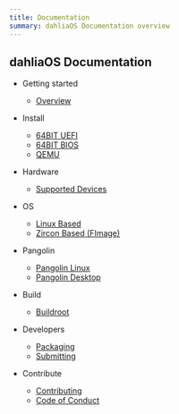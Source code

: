 ```yaml
---
title: Documentation
summary: dahliaOS Documentation overview
---
```

## dahliaOS Documentation

- Getting started

  - [Overview](/)

- Install

  - [64BIT UEFI](/install/efi)
  - [64BIT BIOS](/install/legacy)
  - [QEMU](/install/qemu)

- Hardware

  - [Supported Devices](/hardware/support)

- OS

  - [Linux Based](/os/linux)
  - [Zircon Based (FImage)](/os/fimage)

- Pangolin

  - [Pangolin Linux](/pangolin/pangolin-linux)
  - [Pangolin Desktop](/pangolin/pangolin)

- Build

  - [Buildroot](/build/buildroot)

- Developers

  - [Packaging](/developer/packaging)
  - [Submitting](/developer/submitting)

- Contribute

  - [Contributing](/contribute/contributing)
  - [Code of Conduct](/contribute/conduct)
